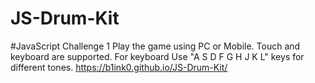 # JS-Drum-Kit
#JavaScript Challenge 1
Play the game using PC or Mobile.
Touch and keyboard are supported.
For keyboard Use "A S D F G H J K L" keys for different tones.
https://b1ink0.github.io/JS-Drum-Kit/
